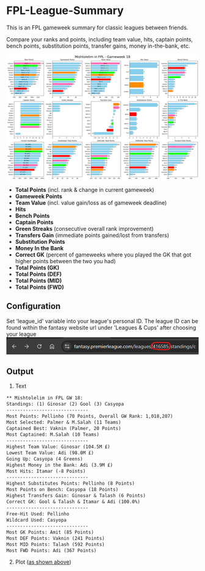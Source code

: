 # FPL-League-Summary

This is an FPL gameweek summary for classic leagues between friends.

Compare your ranks and points, including team value, hits, captain points, bench points, substitution points, transfer gains, money in-the-bank, etc.

![Weekly GW Summary](images/gw18.png)

- **Total Points** (incl. rank & change in current gameweek)
- **Gameweek Points**
- **Team Value** (incl. value gain/loss as of gameweek deadline)
- **Hits**
- **Bench Points**
- **Captain Points**
- **Green Streaks** (consecutive overall rank improvement)
- **Transfers Gain** (immediate points gained/lost from transfers)
- **Substitution Points**
- **Money In the Bank**
- **Correct GK** (percent of gameweeks where you played the GK that got higher points between the two you had)
- **Total Points (GK)**
- **Total Points (DEF)**
- **Total Points (MID)**
- **Total Points (FWD)**

## Configuration
Set 'league_id' variable into your league's personal ID.
The league ID can be found within the fantasy website url under 'Leagues & Cups' after choosing your league
![League ID](images/league_id.png)

## Output
1. Text
```
** Mishtolelim in FPL GW 18:
Standings: (1) Ginosar (2) Gool (3) Casyopa
------------------------------
Most Points: Pellinho (70 Points, Overall GW Rank: 1,018,207)
Most Selected: Palmer & M.Salah (11 Teams)
Captained Best: Vaknin (Palmer, 20 Points)
Most Captained: M.Salah (10 Teams)
------------------------------
Highest Team Value: Ginosar (104.5M £)
Lowest Team Value: Adi (98.0M £)
Going Up: Casyopa (4 Greens)
Highest Money in the Bank: Adi (3.9M £)
Most Hits: Itamar (-8 Points)
------------------------------
Highest Substitutes Points: Pellinho (8 Points)
Most Points on Bench: Casyopa (18 Points)
Highest Transfers Gain: Ginosar & Talash (6 Points)
Correct GK: Gool & Talash & Itamar & Adi (100.0%)
------------------------------
Free-Hit Used: Pellinho
Wildcard Used: Casyopa
------------------------------
Most GK Points: Amit (85 Points)
Most DEF Points: Vaknin (241 Points)
Most MID Points: Talash (592 Points)
Most FWD Points: Adi (367 Points)
```

2. Plot ([as shown above](#fpl-league-summary))

